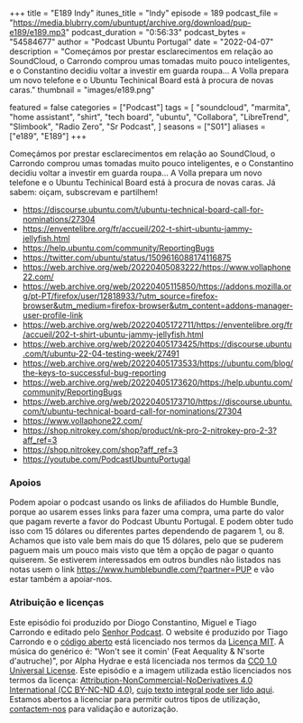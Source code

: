 +++
title = "E189 Indy"
itunes_title = "Indy"
episode = 189
podcast_file = "https://media.blubrry.com/ubuntupt/archive.org/download/pup-e189/e189.mp3"
podcast_duration = "0:56:33"
podcast_bytes = "54584677"
author = "Podcast Ubuntu Portugal"
date = "2022-04-07"
description = "Começámos por prestar esclarecimentos em relação ao SoundCloud, o Carrondo comprou umas tomadas muito pouco inteligentes, e o Constantino decidiu voltar a investir em guarda roupa… A Volla prepara um novo telefone e o Ubuntu Techinical Board está à procura de novas caras."
thumbnail = "images/e189.png"

featured = false
categories = ["Podcast"]
tags = [
  "soundcloud",
  "marmita",
  "home assistant",
  "shirt",
  "tech board",
  "ubuntu",
  "Collabora",
  "LibreTrend",
  "Slimbook",
  "Radio Zero",
  "Sr Podcast",
]
seasons = ["S01"]
aliases = ["e189", "E189"]
+++

Começámos por prestar esclarecimentos em relação ao SoundCloud, o Carrondo comprou umas tomadas muito pouco inteligentes, e o Constantino decidiu voltar a investir em guarda roupa… A Volla prepara um novo telefone e o Ubuntu Techinical Board está à procura de novas caras.
Já sabem: oiçam, subscrevam e partilhem!

* https://discourse.ubuntu.com/t/ubuntu-technical-board-call-for-nominations/27304
* https://enventelibre.org/fr/accueil/202-t-shirt-ubuntu-jammy-jellyfish.html
* https://help.ubuntu.com/community/ReportingBugs
* https://twitter.com/ubuntu/status/1509616088174116875
* https://web.archive.org/web/20220405083222/https://www.vollaphone22.com/
* https://web.archive.org/web/20220405115850/https://addons.mozilla.org/pt-PT/firefox/user/12818933/?utm_source=firefox-browser&utm_medium=firefox-browser&utm_content=addons-manager-user-profile-link
* https://web.archive.org/web/20220405172711/https://enventelibre.org/fr/accueil/202-t-shirt-ubuntu-jammy-jellyfish.html
* https://web.archive.org/web/20220405173425/https://discourse.ubuntu.com/t/ubuntu-22-04-testing-week/27491
* https://web.archive.org/web/20220405173533/https://ubuntu.com/blog/the-keys-to-successful-bug-reporting
* https://web.archive.org/web/20220405173620/https://help.ubuntu.com/community/ReportingBugs
* https://web.archive.org/web/20220405173710/https://discourse.ubuntu.com/t/ubuntu-technical-board-call-for-nominations/27304
* https://www.vollaphone22.com/
* https://shop.nitrokey.com/shop/product/nk-pro-2-nitrokey-pro-2-3?aff_ref=3
* https://shop.nitrokey.com/shop?aff_ref=3
* https://youtube.com/PodcastUbuntuPortugal


### Apoios
Podem apoiar o podcast usando os links de afiliados do Humble Bundle, porque ao usarem esses links para fazer uma compra, uma parte do valor que pagam reverte a favor do Podcast Ubuntu Portugal.
E podem obter tudo isso com 15 dólares ou diferentes partes dependendo de pagarem 1, ou 8.
Achamos que isto vale bem mais do que 15 dólares, pelo que se puderem paguem mais um pouco mais visto que têm a opção de pagar o quanto quiserem.
Se estiverem interessados em outros bundles não listados nas notas usem o link https://www.humblebundle.com/?partner=PUP e vão estar também a apoiar-nos.

### Atribuição e licenças
Este episódio foi produzido por Diogo Constantino, Miguel e Tiago Carrondo e editado pelo [Senhor Podcast](https://senhorpodcast.pt/).
O website é produzido por Tiago Carrondo e o [código aberto](https://gitlab.com/podcastubuntuportugal/website) está licenciado nos termos da [Licença MIT](https://gitlab.com/podcastubuntuportugal/website/main/LICENSE).
A música do genérico é: "Won't see it comin' (Feat Aequality & N'sorte d'autruche)", por Alpha Hydrae e está licenciada nos termos da [CC0 1.0 Universal License](https://creativecommons.org/publicdomain/zero/1.0/).
Este episódio e a imagem utilizada estão licenciados nos termos da licença: [Attribution-NonCommercial-NoDerivatives 4.0 International (CC BY-NC-ND 4.0)](https://creativecommons.org/licenses/by-nc-nd/4.0/), [cujo texto integral pode ser lido aqui](https://creativecommons.org/licenses/by-nc-nd/4.0/legalcode). Estamos abertos a licenciar para permitir outros tipos de utilização, [contactem-nos](https://podcastubuntuportugal.org/contactos) para validação e autorização.

